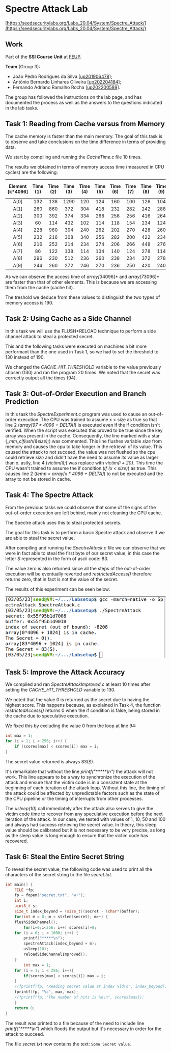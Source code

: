 # Spectre Attack Lab

[https://seedsecuritylabs.org/Labs_20.04/System/Spectre_Attack/](https://seedsecuritylabs.org/Labs_20.04/System/Spectre_Attack/)

## Work

Part of the **SSI Course Unit** at [FEUP](https://sigarra.up.pt/feup/en/WEB_PAGE.INICIAL).

**Team** (Group 3):

- João Pedro Rodrigues da Silva [[up201906478]](mailto:up201906478@edu.fe.up.pt);
- António Bernardo Linhares Oliveira [[up202204184]](mailto:up202204184@edu.fe.up.pt);
- Fernando Adriano Ramalho Rocha [[up202200589]](mailto:up202200589@edu.fe.up.pt).

The group has followed the instructions on the lab page, and has documented the process as well as the answers to the questions indicated in the lab tasks.

## Task 1: Reading from Cache versus from Memory

The cache memory is faster than the main memory. The goal of this task is to observe and take conclusions on the time difference in terms of providing data.

We start by compiling and running the *CacheTime.c* file 10 times.

The results we obtained in terms of memory access time (measured in CPU cycles) are the following:

| Element [k*4096]     | Time (1) | Time (2) | Time (3) | Time (4)     | Time (5) | Time (6)  | Time (7) | Time (8)  | Time (9) | Time (10)  | Average Time Taken |  
| :----:       |  :----:  |   :----: |  :----:  |    :----:    |   :----: |  :----:   |  :----:  |   :----:  | :----:   |   :----:   |       :----:       |
| A[0]      | 132    | 138|1290    | 120        | 124 |160     | 100    | 126|  104    | 174| **245**       |
| A[1]       |  260   | 860|372    | 304       | 418| 232     | 282    | 242| 288     | 1174| **443**        |
| A[2]       | 300    | 392|374    | 334        | 268|256     | 256    | 416| 264     | 278|   **314**   |
| A[3]       | 60    | 114|432    | 102        | 114|118     | 154    | 234| 124     | 168|      **162**   |
| A[4]       | 228    | 960| 304   | 240        | 262 |202     |  270   | 428| 260    | 308|      **346**   |
| A[5]       |   232  | 216|308    |  340       | 256|  282   | 200    | 422| 234     | 282|      **277**   |
| A[6]       | 216    | 252|214    |    234     | 274|  206    | 266    | 448| 276     | 390 |      **278**   |
| A[7]       | 86    | 122|138    |     114    | 134| 140     | 124    | 278| 114     | 168 |      **142**   |
| A[8]       | 296    | 230|512    | 236       | 260| 238     |  234  | 372| 278     |  306| **296**         |
| A[9]       | 244   | 260|272    | 246        | 270|  236    | 250    | 420| 240     | 274| **295**        |

As we can observe the access time of *array[3*4096]* and *array[7*3096]* are faster than that of other elements. This is because we are accessing them from the cache (cache hit).

The treshold we deduce from these values to distinguish the two types of memory access is 190.

## Task 2: Using Cache as a Side Channel

In this task we will use the FLUSH+RELOAD technique to perform a side channel attack to steal a protected secret.

This and the following tasks were executed on machines a bit more performant than the one used in Task 1, so we had to set the threshold to 130 instead of 190.

We changed the *CACHE_HIT_THRESHOLD* variable to the value previously chosen (130) and ran the program 20 times. We noted that the secret was correctly output all the times (94).

## Task 3: Out-of-Order Execution and Branch Prediction

In this task the *SpectreExperiment.c* program was used to cause an out-of-order execution. The CPU was trained to assume x < size as true so that line 2 (*array[97 * 4096 + DELTA]*) is executed even if the if condition isn't verified. When the script was executed this proved to be true since the key array was present in the cache.
Consequently, the line marked with a star (*\_mm\_clflush(&size);*) was commented. This line flushes variable *size* from memory and causes the cpu to take longer in the retrieval of its value. This caused the attack to not succeed, the value was not flushed so the cpu could retrieve *size* and didn't have the need to assume its value as larger than x.
astly, line 4 (*victim(i);*) was replace with *victim(i + 20)*. This time the CPU wasn't trained to assume the if condition (*if (x < size)*) as true. This causes line 2 (*temp = array[x * 4096 + DELTA]*) to not be executed and the array to not be stored in cache.

## Task 4: The Spectre Attack

From the previous tasks we could observe that some of the signs of the out-of-order execution are left behind, mainly not cleaning the CPU cache.

The Spectre attack uses this to steal protected secrets.

The goal for this task is to perform a basic Spectre attack and observe if we are able to steal the secret value.

After compiling and running the *SpectreAttack.c* file we can observe that we were in fact able to steal the first byte of our secret value, in this case the letter *S* represented in the form of ascii code: 83.

The value zero is also returned since all the steps of the out-of-order execution will be eventually reverted and *restrictedAccess()* therefore returns zero, that in fact is not the value of the secret.

The results of this experiment can be seen below:

![result](Screenshots/SpectreAttack.png)

## Task 5: Improve the Attack Accuracy

We compiled and ran *SpectreAttackImproved.c* at least 10 times after setting the *CACHE_HIT_THRESHOLD* variable to 130.

We noted that the value 0 is returned as the secret due to having the highest score. This happens because, as explained in Task 4, the function *restrictedAccess()* returns 0 when the if condition is false, being stored in the cache due to speculative execution.

We fixed this by excluding the value 0 from the loop at line 94:

```c
int max = 1;
for (i = 1; i < 256; i++) {
    if (scores[max] < scores[i]) max = i;
}
```

The secret value returned is always 83(S).

It's remarkable that without the line *printf("*****\n")* the attack will not work. This line appears to be a way to synchronize the execution of the attack and ensure that the victim code is in a consistent state at the beginning of each iteration of the attack loop. Without this line, the timing of the attack could be affected by unpredictable factors such as the state of the CPU pipeline or the timing of interrupts from other processes.

The *usleep(10)* call immediately after the attack also serves to give the victim code time to recover from any speculative execution before the next iteration of the attack. In our case, we tested with values of 1, 10, 50 and 100 and always had success retrieving the secret value. In theory, this sleep value should be calibrated but it is not necessary to be very precise, as long as the sleep value is long enough to ensure that the victim code has recovered.

## Task 6: Steal the Entire Secret String

To reveal the secret value, the following code was used to print all the characters of the secret string to the file *secret.txt*.

```c
int main() {
    FILE *fp;
    fp = fopen("secret.txt", "w+");
    int i;
    uint8_t s;
    size_t index_beyond = (size_t)(secret - (char*)buffer);
    for(int m = 0; m < strlen(secret); m++) {
    flushSideChannel();
        for(i=0;i<256; i++) scores[i]=0;
    for (i = 0; i < 1000; i++) {
        printf("*****\n");
        spectreAttack(index_beyond + m);
        usleep(10);
        reloadSideChannelImproved();
    }
        int max = 1;
    for (i = 1; i < 256; i++){
        if(scores[max] < scores[i]) max = i;
    }
    //fprintf(fp, "Reading secret value at index %ld\n", index_beyond);
    fprintf(fp, "%c", max, max);
    //fprintf(fp, "The number of hits is %d\n", scores[max]);
    }
    return 0;
}
```

The result was printed to a file because of the need to include line *printf("*****\n")* which floods the output but it's necessary in order for the attack to succeed.

The file *secret.txt* now contains the text: `Some Secret Value`.
